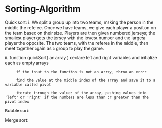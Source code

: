 # Sorting-Algorithm

Quick sort:
  i.  We split a group up into two teams, making the person in the middle the referee.  Once we have teams, we give each player a position on the team based on their size.  Players are then given numbered jerseys; the smallest player gets the jersey with the lowest number and the largest player the opposite.  The two teams, with the referee in the middle, then meet together again as a group to play the game.

  ii.  function quickSort( an array )
         declare left and right variables and initialize each as empty arrays

         if the input to the function is not an array, throw an error

         find the value at the middle index of the array and save it to a variable called pivot

         iterate through the values of the array, pushing values into 'left' or 'right' if the numbers are less than or greater than the pivot index




Bubble sort:

Merge sort:

